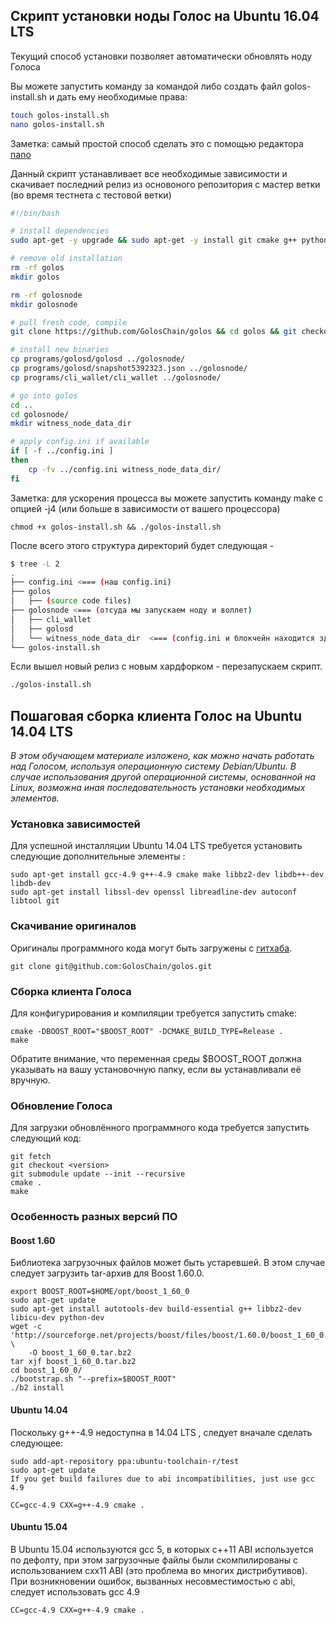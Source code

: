 ## Скрипт установки ноды Голос на Ubuntu 16.04 LTS
Текущий способ установки позволяет автоматически обновлять ноду Голоса

Вы можете запустить команду за командой либо создать файл golos-install.sh и дать ему необходимые права: 

```bash
touch golos-install.sh
nano golos-install.sh
```

Заметка: самый простой способ сделать это с помощью редактора [nano](http://help.ubuntu.ru/wiki/nano)

Данный скрипт устанавливает все необходимые зависимости и скачивает последний релиз из основоного репозитория с мастер ветки (во время тестнета с тестовой ветки)

```bash
#!/bin/bash

# install dependencies
sudo apt-get -y upgrade && sudo apt-get -y install git cmake g++ python-dev autotools-dev libicu-dev build-essential libbz2-dev libboost-all-dev libssl-dev libncurses5-dev doxygen libreadline-dev dh-autoreconf screen

# remove old installation
rm -rf golos
mkdir golos

rm -rf golosnode
mkdir golosnode

# pull fresh code, compile
git clone https://github.com/GolosChain/golos && cd golos && git checkout testnet && git submodule update --init --recursive && cmake -DCMAKE_BUILD_TYPE=Release . && make -j4

# install new binaries
cp programs/golosd/golosd ../golosnode/
cp programs/golosd/snapshot5392323.json ../golosnode/
cp programs/cli_wallet/cli_wallet ../golosnode/

# go into golos
cd ..
cd golosnode/
mkdir witness_node_data_dir

# apply config.ini if available
if [ -f ../config.ini ]
then
    cp -fv ../config.ini witness_node_data_dir/
fi
```
Заметка: для ускорения процесса вы можете запустить команду make с опцией -j4 (или больше в зависимости от вашего процессора)

```
chmod +x golos-install.sh && ./golos-install.sh
```

После всего этого структура директорий будет следующая - 

```bash
$ tree -L 2
.
├── config.ini <=== (наш config.ini)
├── golos
│   ├── (source code files)
├── golosnode <=== (отсуда мы запускаем ноду и воллет)
│   ├── cli_wallet
│   ├── golosd
│   └── witness_node_data_dir  <=== (config.ini и блокчейн находится здесь)
└── golos-install.sh
```

Если вышел новый релиз с новым хардфорком - перезапускаем скрипт.

```bash
./golos-install.sh
```

## Пошаговая сборка клиента Голос на Ubuntu 14.04 LTS

_В этом обучающем материале изложено, как можно начать работать над Голосом, используя операционную систему Debian/Ubuntu. В случае использования другой операционной системы, основанной на Linux, возможна иная последовательность установки необходимых элементов._

### Установка зависимостей

Для успешной инсталляции Ubuntu 14.04 LTS требуется установить следующие дополнительные элементы :

```
sudo apt-get install gcc-4.9 g++-4.9 cmake make libbz2-dev libdb++-dev libdb-dev
sudo apt-get install libssl-dev openssl libreadline-dev autoconf libtool git

```
### Скачивание оригиналов

Оригиналы программного кода могут быть загружены с [гитхаба](https://github.com/GolosChain/golos).

```
git clone git@github.com:GolosChain/golos.git
```

### Сборка клиента Голоса

Для конфигурирования и компиляции требуется запустить cmake:

```
cmake -DBOOST_ROOT="$BOOST_ROOT" -DCMAKE_BUILD_TYPE=Release .
make
```

Обратите внимание, что переменная среды $BOOST_ROOT должна указывать на вашу установочную папку, если вы устанавливали её вручную.

### Обновление Голоса

Для загрузки обновлённого программного кода требуется запустить следующий код:

```
git fetch
git checkout <version>
git submodule update --init --recursive
cmake .
make
```

### Особенность разных версий ПО

#### Boost 1.60

Библиотека загрузочных файлов может быть устаревшей. В этом случае следует загрузить tar-архив для Boost 1.60.0.

```
export BOOST_ROOT=$HOME/opt/boost_1_60_0
sudo apt-get update
sudo apt-get install autotools-dev build-essential g++ libbz2-dev libicu-dev python-dev
wget -c 'http://sourceforge.net/projects/boost/files/boost/1.60.0/boost_1_60_0.tar.bz2/download' \
    -O boost_1_60_0.tar.bz2
tar xjf boost_1_60_0.tar.bz2
cd boost_1_60_0/
./bootstrap.sh "--prefix=$BOOST_ROOT"
./b2 install 
``` 

#### Ubuntu 14.04

Поскольку  g++-4.9 недоступна в 14.04 LTS , следует вначале сделать следующее:

```
sudo add-apt-repository ppa:ubuntu-toolchain-r/test
sudo apt-get update
If you get build failures due to abi incompatibilities, just use gcc 4.9

CC=gcc-4.9 CXX=g++-4.9 cmake .
```

#### Ubuntu 15.04


В Ubuntu 15.04 используются gcc 5, в которых c++11 ABI используется по дефолту, при этом загрузочные файлы были скомпилированы с использованием cxx11 ABI (это проблема во многих дистрибутивов). При возникновении ошибок, вызванных несовместимостью с abi, следует использовать  gcc 4.9

```
CC=gcc-4.9 CXX=g++-4.9 cmake .
```
